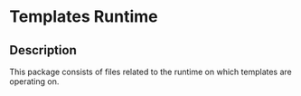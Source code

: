 <!-- (c) https://github.com/MontiCore/monticore -->
# Templates Runtime

## Description
This package consists of files related to the runtime on which templates are operating on. 
